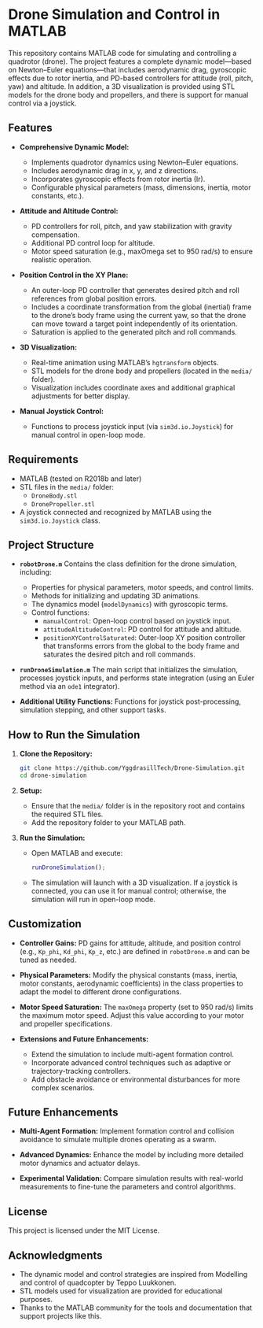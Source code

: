 # Drone Simulation and Control in MATLAB

This repository contains MATLAB code for simulating and controlling a quadrotor (drone). The project features a complete dynamic model—based on Newton–Euler equations—that includes aerodynamic drag, gyroscopic effects due to rotor inertia, and PD-based controllers for attitude (roll, pitch, yaw) and altitude. In addition, a 3D visualization is provided using STL models for the drone body and propellers, and there is support for manual control via a joystick.

## Features

- **Comprehensive Dynamic Model:**
  - Implements quadrotor dynamics using Newton–Euler equations.
  - Includes aerodynamic drag in x, y, and z directions.
  - Incorporates gyroscopic effects from rotor inertia (Ir).
  - Configurable physical parameters (mass, dimensions, inertia, motor constants, etc.).

- **Attitude and Altitude Control:**
  - PD controllers for roll, pitch, and yaw stabilization with gravity compensation.
  - Additional PD control loop for altitude.
  - Motor speed saturation (e.g., maxOmega set to 950 rad/s) to ensure realistic operation.

- **Position Control in the XY Plane:**
  - An outer-loop PD controller that generates desired pitch and roll references from global position errors.
  - Includes a coordinate transformation from the global (inertial) frame to the drone’s body frame using the current yaw, so that the drone can move toward a target point independently of its orientation.
  - Saturation is applied to the generated pitch and roll commands.

- **3D Visualization:**
  - Real-time animation using MATLAB’s `hgtransform` objects.
  - STL models for the drone body and propellers (located in the `media/` folder).
  - Visualization includes coordinate axes and additional graphical adjustments for better display.

- **Manual Joystick Control:**
  - Functions to process joystick input (via `sim3d.io.Joystick`) for manual control in open-loop mode.

## Requirements

- MATLAB (tested on R2018b and later)
- STL files in the `media/` folder:
  - `DroneBody.stl`
  - `DronePropeller.stl`
- A joystick connected and recognized by MATLAB using the `sim3d.io.Joystick` class.

## Project Structure

- **`robotDrone.m`**
  Contains the class definition for the drone simulation, including:
  - Properties for physical parameters, motor speeds, and control limits.
  - Methods for initializing and updating 3D animations.
  - The dynamics model (`modelDynamics`) with gyroscopic terms.
  - Control functions:
    - `manualControl`: Open-loop control based on joystick input.
    - `attitudeAltitudeControl`: PD control for attitude and altitude.
    - `positionXYControlSaturated`: Outer-loop XY position controller that transforms errors from the global to the body frame and saturates the desired pitch and roll commands.

- **`runDroneSimulation.m`**
  The main script that initializes the simulation, processes joystick inputs, and performs state integration (using an Euler method via an `ode1` integrator).

- **Additional Utility Functions:**
  Functions for joystick post-processing, simulation stepping, and other support tasks.

## How to Run the Simulation

1. **Clone the Repository:**

    ```bash
    git clone https://github.com/YggdrasillTech/Drone-Simulation.git
    cd drone-simulation
    ```

2. **Setup:**
   - Ensure that the `media/` folder is in the repository root and contains the required STL files.
   - Add the repository folder to your MATLAB path.

3. **Run the Simulation:**
   - Open MATLAB and execute:
     ```matlab
     runDroneSimulation();
     ```
   - The simulation will launch with a 3D visualization. If a joystick is connected, you can use it for manual control; otherwise, the simulation will run in open-loop mode.

## Customization

- **Controller Gains:**
  PD gains for attitude, altitude, and position control (e.g., `Kp_phi`, `Kd_phi`, `Kp_z`, etc.) are defined in `robotDrone.m` and can be tuned as needed.

- **Physical Parameters:**
  Modify the physical constants (mass, inertia, motor constants, aerodynamic coefficients) in the class properties to adapt the model to different drone configurations.

- **Motor Speed Saturation:**
  The `maxOmega` property (set to 950 rad/s) limits the maximum motor speed. Adjust this value according to your motor and propeller specifications.

- **Extensions and Future Enhancements:**
  - Extend the simulation to include multi-agent formation control.
  - Incorporate advanced control techniques such as adaptive or trajectory-tracking controllers.
  - Add obstacle avoidance or environmental disturbances for more complex scenarios.

## Future Enhancements

- **Multi-Agent Formation:**
  Implement formation control and collision avoidance to simulate multiple drones operating as a swarm.

- **Advanced Dynamics:**
  Enhance the model by including more detailed motor dynamics and actuator delays.

- **Experimental Validation:**
  Compare simulation results with real-world measurements to fine-tune the parameters and control algorithms.

## License

This project is licensed under the MIT License.

## Acknowledgments

- The dynamic model and control strategies are inspired from Modelling and control of quadcopter by Teppo Luukkonen.
- STL models used for visualization are provided for educational purposes.
- Thanks to the MATLAB community for the tools and documentation that support projects like this.
